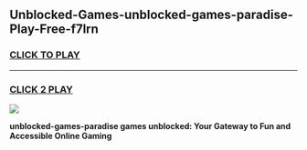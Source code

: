 
## Unblocked-Games-unblocked-games-paradise-Play-Free-f7lrn
<h3>
<a href="https://premium76.site?title=unblocked-games-paradise&ref=19M">CLICK TO PLAY</a></h3>
<hr>

<h3>
<a href="https://premium76.site?title=unblocked-games-paradise&ref=19M">CLICK 2 PLAY</a>
  
</h3>

<a href="https://premium76.site?title=unblocked-games-paradise&ref=19M"><img src="https://clearcache.store/games.png"></a>


**unblocked-games-paradise games unblocked: Your Gateway to Fun and Accessible Online Gaming**
